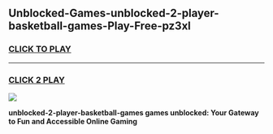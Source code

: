 
## Unblocked-Games-unblocked-2-player-basketball-games-Play-Free-pz3xl
<h3>
<a href="https://premium76.site?title=unblocked-2-player-basketball-games&ref=09A">CLICK TO PLAY</a></h3>
<hr>

<h3>
<a href="https://premium76.site?title=unblocked-2-player-basketball-games&ref=09A">CLICK 2 PLAY</a>
  
</h3>

<a href="https://premium76.site?title=unblocked-2-player-basketball-games&ref=09A"><img src="https://clearcache.store/games.png"></a>


**unblocked-2-player-basketball-games games unblocked: Your Gateway to Fun and Accessible Online Gaming**
